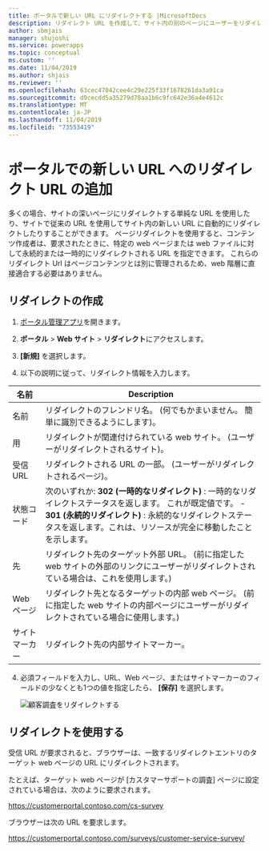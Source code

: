 ```yaml
---
title: ポータルで新しい URL にリダイレクトする |MicrosoftDocs
description: リダイレクト URL を作成して、サイト内の別のページにユーザーをリダイレクトする方法について説明します。
author: sbmjais
manager: shujoshi
ms.service: powerapps
ms.topic: conceptual
ms.custom: ''
ms.date: 11/04/2019
ms.author: shjais
ms.reviewer: ''
ms.openlocfilehash: 63cec47042cee4c29e225f33f1678261da3a01ca
ms.sourcegitcommit: d9cecdd5a35279d78aa1b6c9fc642e36a4e4612c
ms.translationtype: MT
ms.contentlocale: ja-JP
ms.lasthandoff: 11/04/2019
ms.locfileid: "73553419"
---
```

# <a name="add-a-redirect-url-to-a-new-url-on-a-portal"></a>ポータルでの新しい URL へのリダイレクト URL の追加

多くの場合、サイトの深いページにリダイレクトする単純な URL を使用したり、サイトで従来の URL を使用してサイト内の新しい URL に自動的にリダイレクトしたりすることができます。 ページリダイレクトを使用すると、コンテンツ作成者は、要求されたときに、特定の web ページまたは web ファイルに対して永続的または一時的にリダイレクトされる URL を指定できます。 これらのリダイレクト Url はページコンテンツとは別に管理されるため、web 階層に直接適合する必要はありません。

## <a name="create-a-redirect"></a>リダイレクトの作成

1. [ポータル管理アプリ](configure-portal.md)を開きます。

2. **ポータル** > **Web サイト** > **リダイレクト**にアクセスします。

3. **[新規]** を選択します。

4. 以下の説明に従って、リダイレクト情報を入力します。

| 名前        | Description                                                                                                                                  |
|-------------|----------------------------------------------------------------------------------------------------------------------------------------------|
| 名前        | リダイレクトのフレンドリ名。 (何でもかまいません。 簡単に識別できるようにします)。                                                              |
| 用     | リダイレクトが関連付けられている web サイト。 (ユーザーがリダイレクトされるサイト)。                                                         |
| 受信 URL | リダイレクトされる URL の一部。 (ユーザーがリダイレクトされるページ)。                                                            |
| 状態コード | 次のいずれか: **302 (一時的なリダイレクト)** : 一時的なリダイレクトステータスを返します。 これが既定値です。                                               -   **301 (永続的リダイレクト)** : 永続的なリダイレクトステータスを返します。これは、リソースが完全に移動したことを示します。                          |
| 先         | リダイレクト先のターゲット外部 URL。 (前に指定した web サイトの外部のリンクにユーザーがリダイレクトされている場合は、これを使用します。)                            |
| Web ページ    | リダイレクト先となるターゲットの内部 web ページ。 (前に指定した web サイトの内部ページにユーザーがリダイレクトされている場合に使用します。) |
| サイトマーカー | リダイレクト先の内部サイトマーカー。                                                                                           |

4. 必須フィールドを入力し、URL、Web ページ、またはサイトマーカーのフィールドの少なくとも1つの値を指定したら、 **[保存]** を選択します。

    ![顧客調査をリダイレクトする](../media/redirect-customer-survey.png "顧客調査をリダイレクトする")  

## <a name="use-the-redirect"></a>リダイレクトを使用する

受信 URL が要求されると、ブラウザーは、一致するリダイレクトエントリのターゲット web ページの URL にリダイレクトされます。

たとえば、ターゲット web ページが [カスタマーサポートの調査] ページに設定されている場合は、次のように要求されます。

https://customerportal.contoso.com/cs-survey

ブラウザーは次の URL を要求します。

https://customerportal.contoso.com/surveys/customer-service-survey/

